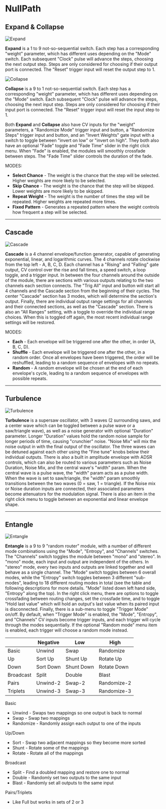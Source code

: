 # NullPath

## Expand & Collapse

![Expand](expand.png)

**Expand** is a 1 to 9 not-so-sequential switch. Each step has a corresponding "weight" parameter, which has different uses depending on the "Mode" switch. Each subsequent "Clock" pulse will advance the steps, choosing the next output step. Steps are only considered for choosing if their output port is connected. The "Reset" trigger input will reset the output step to 1.

![Collapse](collapse.png)

**Collapse** is a 9 to 1 not-so-sequential switch. Each step has a corresponding "weight" parameter, which has different uses depending on the "Mode" switch. Each subsequent "Clock" pulse will advance the steps, choosing the next input step. Steps are only considered for choosing if their input port is connected. The "Reset" trigger input will reset the input step to 1.

Both **Expand** and **Collapse** also have CV inputs for the "weight" parameters, a "Randomize Mode" trigger input and button, a "Randomize Steps" trigger input and button, and an "Invert Weights" gate input with a switch to toggle between "invert on low" or "invert on high". They both also have an optional "Fade" toggle and "Fade Time" slider in the right click menu. When "Fade" is enabled, the modules will smoothly crossfade between steps. The "Fade Time" slider controls the duration of the fade.

MODES:

- **Select Chance** - The weight is the chance that the step will be selected. Higher weights are more likely to be selected.
- **Skip Chance** - The weight is the chance that the step will be skipped. Lower weights are more likely to be skipped.
- **Repeat Weight** - The weight is the number of times the step will be repeated. Higher weights are repeated more times.
- **Fixed Pattern** - Generates a repeated pattern where the weight controls how frequent a step will be selected.

---

## Cascade

![Cascade](cascade.png)

**Cascade** is a 4 channel envelope/function generator, capable of generating exponential, linear, and logarithmic curves. The 4 channels rotate clockwise from the top left - A, B, C, D. Each channel has a "Rising" and "Falling" gate output, CV control over the rise and fall times, a speed switch, a loop toggle, and a trigger input. In between the four channels around the outside of the module, there are sections with various outputs relating to the two channels each section connects. The "Trig All" input and button will start all 4 channels and the Cascade section from the beginning of their cycles. The center "Cascade" section has 3 modes, which will determine the section's output. Finally, there are individual output range settings for all channels and their connected sections, as well as the "Cascade" section. There is also an "All Ranges" setting, with a toggle to override the individual range choices. When this is toggled off again, the most recent individual range settings will be restored.

MODES:

- **Each** - Each envelope will be triggered one after the other, in order (A, B, C, D).
- **Shuffle** - Each envelope will be triggered one after the other, in a random order. Once all envelopes have been triggered, the order will be reshuffled, leading to a random sequence of envelopes with no repeats.
- **Random** - A random envelope will be chosen at the end of each envelope's cycle, leading to a random sequence of envelopes with possible repeats.

---

## Turbulence

![Turbulence](turbulence.png)

**Turbulence** is a supersaw oscillator, with 3 waves (2 surrounding saws, and a center wave which can be toggled between a pulse wave or a saw/triangle wave), as well as a noise generator with optional "Duration" parameter. Longer "Duration" values hold the random noise sample for longer periods of time, causing "crunchier" noise. "Noise Mix" will mix the noise output in with the final output of the oscillator. The three waves can be detuned against each other using the "Fine tune" knobs below their individual outputs. There is also a built in amplitude envelope with ADSR controls, which can also be routed to various parameters such as Noise Duration, Noise Mix, and the central wave's "width" param. When the central wave is a pulse wave, the "width" param acts as a pulse width. When the wave is set to saw/triangle, the "width" param smoothly transitions between the two waves (0 = saw, 1 = triangle). If the Noise mix or Noise duration inputs are connected, their associated parameters become attenuators for the modulation signal. There is also an item in the right click menu to toggle between an exponential and linear envelope shape.

---

## Entangle

![Entangle](entangle.png)

**Entangle** is a 9 to 9 "random router" module, with a number of different mode combinations using the "Mode", "Entropy", and "Channels" switches. The "Channels" switch toggles the module between "mono" and "stereo". In "mono" mode, each input and output are independent of the others. In "stereo" mode, every two inputs and outputs are linked together and will behave as a single channel. The "Mode" switch toggles between 6 overall modes, while the "Entropy" switch toggles between 3 different "sub-modes", leading to 18 different routing modes in total (see the table and following descriptions for more details. "Mode" listed down left hand side, "Entropy" along the top). In the right click menu, there are options to toggle crossfading between routing changes, set the crossfade time, and to toggle "Hold last value" which will hold an output's last value when its paired input is disconnected. Finally, there is a sub-menu to toggle "Trigger Mode" on/off. By default, when "Trigger Mode" is enabled, the "Mode", "Entropy", and "Channels" CV inputs become trigger inputs, and each trigger will cycle through the modes sequentially. If the optional "Random mode" menu item is enabled, each trigger will choose a random mode instead.

|           | Negative  | Low        | High        |
|-----------|-----------|------------|-------------|
| Basic     | Unwind    | Swap       | Randomize   |
| Up        | Sort Up   | Shunt Up   | Rotate Up   |
| Down      | Sort Down | Shunt Down | Rotate Down |
| Broadcast | Split     | Double     | Blast       |
| Pairs     | Unwind-2  | Swap-2     | Randomize-2 |
| Triplets  | Unwind-3  | Swap-3     | Randomize-3 |

Basic

- Unwind - Swaps two mappings so one output is back to normal
- Swap - Swap two mappings
- Randomize - Randomly assign each output to one of the inputs

Up/Down

- Sort - Swap two adjacent mappings so they become more sorted
- Shunt - Rotate some of the mappings
- Rotate - Rotate all of the mappings

Broadcast

- Split - Find a doubled mapping and restore one to normal
- Double - Randomly set two outputs to the same input
- Blast - Randomly set all outputs to the same input

Pairs/Triplets

- Like Full but works in sets of 2 or 3
